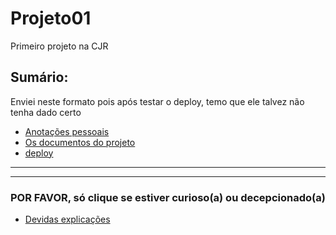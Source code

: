 # Projeto01

Primeiro projeto na CJR

## Sumário:

 Enviei neste formato pois após testar o deploy, temo que ele talvez não tenha dado certo
* [Anotações pessoais](https://github.com/JoaoVML42/Projeto01/tree/main/Projeto%2001/Anota%C3%A7%C3%B5es)
* [Os documentos do projeto](https://github.com/JoaoVML42/Projeto01/tree/main/Projeto%2001/Projeto%20em%20si)
* [deploy](https://github.com/JoaoVML42/html.io)
---

---
### POR FAVOR, só clique se estiver curioso(a) ou decepcionado(a)
* [Devidas explicações](https://github.com/JoaoVML42/Projeto01/blob/main/explicacoes.md)
